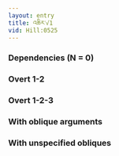 ```yaml
---
layout: entry
title: འཆིར་√1
vid: Hill:0525
---
```

### Dependencies (N = 0)


### Overt 1-2


### Overt 1-2-3


### With oblique arguments


### With unspecified obliques
